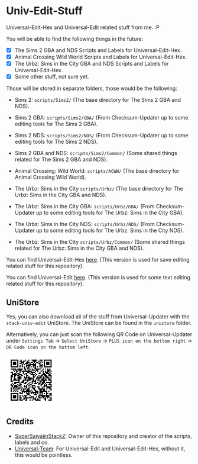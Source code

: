 # Univ-Edit-Stuff
Universal-Edit-Hex and Universal-Edit related stuff from me. :P

You will be able to find the following things in the future:

- [x] The Sims 2 GBA and NDS Scripts and Labels for Universal-Edit-Hex.
- [x] Animal Crossing Wild World Scripts and Labels for Universal-Edit-Hex.
- [x] The Urbz: Sims in the City GBA and NDS Scripts and Labels for Universal-Edit-Hex.
- [x] Some other stuff, not sure yet.

Those will be stored in separate folders, those would be the following:
* Sims 2: `scripts/Sims2/` (The base directory for The Sims 2 GBA and NDS).
* Sims 2 GBA: `scripts/Sims2/GBA/` (From Checksum-Updater up to some editing tools for The Sims 2 GBA).
* Sims 2 NDS: `scripts/Sims2/NDS/` (From Checksum-Updater up to some editing tools for The Sims 2 NDS).
* Sims 2 GBA and NDS: `scripts/Sims2/Common/` (Some shared things related for The Sims 2 GBA and NDS).

* Animal Crossing: Wild World: `scripts/ACWW/` (The base directory for Animal Crossing Wild World).

* The Urbz: Sims in the City `scripts/Urbz/` (The base directory for The Urbz: Sims in the City GBA and NDS).
* The Urbz: Sims in the City GBA: `scripts/Urbz/GBA/` (From Checksum-Updater up to some editing tools for The Urbz: Sims in the City GBA).
* The Urbz: Sims in the City NDS: `scripts/Urbz/NDS/` (From Checksum-Updater up to some editing tools for The Urbz: Sims in the City NDS).
* The Urbz: Sims in the City `scripts/Urbz/Common/` (Some shared things related for The Urbz: Sims in the City GBA and NDS).


You can find Universal-Edit-Hex [here](https://github.com/Universal-Team/Universal-Edit-Hex). (This version is used for save editing related stuff for this repository).

You can find Universal-Edit [here](https://github.com/Universal-Team/Universal-Edit). (This version is used for some text editing related stuff for this repository).

## UniStore

Yes, you can also download all of the stuff from Universal-Updater with the `stack-univ-edit` UniStore. The UniStore can be found in the `unistore` folder.

Alternatively, you can just scan the following QR Code on Universal-Updater under `Settings Tab` -> `Select UniStore` -> `PLUS icon on the bottom right` -> `QR Code icon on the bottom left`.

![](https://github.com/SuperSaiyajinStackZ/Univ-Edit-Stuff/blob/main/unistore/stack-univ-edit.png)


## Credits
- [SuperSaiyajinStackZ](https://github.com/SuperSaiyajinStackZ): Owner of this repository and creator of the scripts, labels and co.
- [Universal-Team](https://github.com/Universal-Team): For Universal-Edit and Universal-Edit-Hex, without it, this would be pointless.